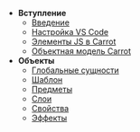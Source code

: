 ﻿- **Вступление**
    - [Введение](scripting_overview.md)
    - [Настройка VS Code](scripting_vscode.md)
    - [Элементы JS в Carrot](scripting_js.md)
    - [Объектная модель Carrot](scripting_objectmodel.md)
- **Объекты**
    - [Глобальные сущности](scripting_global.md)
    - [Шаблон](scripting_template.md)
    - [Предметы](scripting_items.md)
    - [Слои](scripting_layers.md)
    - [Свойства](scripting_properties.md)
    - [Эффекты](scripting_effects.md)